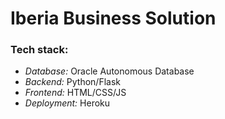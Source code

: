 # Iberia Business Solution


### Tech stack: 
* _Database:_ Oracle Autonomous Database
* _Backend:_ Python/Flask
* _Frontend:_ HTML/CSS/JS
* _Deployment:_ Heroku
